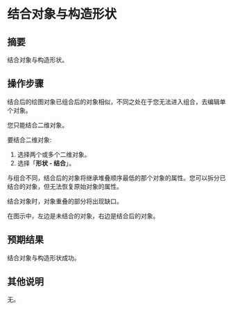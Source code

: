 # 结合对象与构造形状

## 摘要

结合对象与构造形状。

## 操作步骤

结合后的绘图对象已组合后的对象相似，不同之处在于您无法进入组合，去编辑单个对象。

您只能结合二维对象。

要结合二维对象:

1. 选择两个或多个二维对象。
2. 选择「**形状 - 结合**」。

与组合不同，结合后的对象将继承堆叠顺序最低的那个对象的属性。您可以拆分已结合的对象，但无法恢复原始对象的属性。

结合对象时，对象重叠的部分将出现缺口。

在图示中，左边是未结合的对象，右边是结合后的对象。

## 预期结果

结合对象与构造形状成功。

## 其他说明

无。
